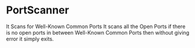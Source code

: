 # PortScanner
It Scans for Well-Known Common Ports
It scans all the Open Ports if there is no open ports in between Well-Known Common Ports then without giving error it simply exits.
